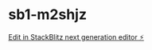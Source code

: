 # sb1-m2shjz

[Edit in StackBlitz next generation editor ⚡️](https://stackblitz.com/~/github.com/rampritsaha/sb1-m2shjz)